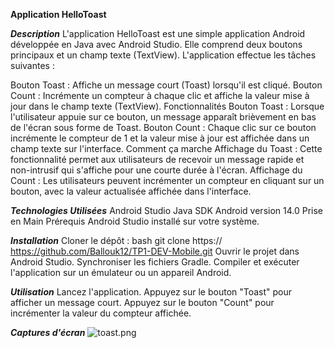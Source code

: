 **Application HelloToast**

**_Description_**
L'application HelloToast est une simple application Android développée en Java avec Android Studio. Elle comprend deux boutons principaux et un champ texte (TextView). L'application effectue les tâches suivantes :

Bouton Toast : Affiche un message court (Toast) lorsqu'il est cliqué.
Bouton Count : Incrémente un compteur à chaque clic et affiche la valeur mise à jour dans le champ texte (TextView).
Fonctionnalités
Bouton Toast : Lorsque l'utilisateur appuie sur ce bouton, un message apparaît brièvement en bas de l'écran sous forme de Toast.
Bouton Count : Chaque clic sur ce bouton incrémente le compteur de 1 et la valeur mise à jour est affichée dans un champ texte sur l'interface.
Comment ça marche
Affichage du Toast : Cette fonctionnalité permet aux utilisateurs de recevoir un message rapide et non-intrusif qui s'affiche pour une courte durée à l'écran.
Affichage du Count : Les utilisateurs peuvent incrémenter un compteur en cliquant sur un bouton, avec la valeur actualisée affichée dans l'interface.

**_Technologies Utilisées_**
Android Studio
Java
SDK Android version 14.0
Prise en Main
Prérequis
Android Studio installé sur votre système.

**_Installation_**
Cloner le dépôt :
bash
git clone https:// https://github.com/Ballouk12/TP1-DEV-Mobile.git
Ouvrir le projet dans Android Studio.
Synchroniser les fichiers Gradle.
Compiler et exécuter l'application sur un émulateur ou un appareil Android.

**_Utilisation_**
Lancez l'application.
Appuyez sur le bouton "Toast" pour afficher un message court.
Appuyez sur le bouton "Count" pour incrémenter la valeur du compteur affichée.

**_Captures d'écran_**
![toast.png](..%2F..%2FTP1-Rapport%2FTP%21-Assets%2Ftoast.png)
